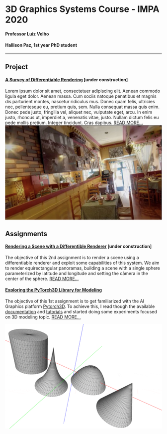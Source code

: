 # 3D Graphics Systems Course - IMPA 2020

#### Professor Luiz Velho
#### Hallison Paz, 1st year PhD student

---------

## Project 

#### [A Survey of Differentiable Rendering](differentiable-rendering.md) \[under construction]

Lorem ipsum dolor sit amet, consectetuer adipiscing elit. Aenean commodo ligula eget dolor. Aenean massa. Cum sociis natoque penatibus et magnis dis parturient montes, nascetur ridiculus mus. Donec quam felis, ultricies nec, pellentesque eu, pretium quis, sem. Nulla consequat massa quis enim. Donec pede justo, fringilla vel, aliquet nec, vulputate eget, arcu. In enim justo, rhoncus ut, imperdiet a, venenatis vitae, justo. Nullam dictum felis eu pede mollis pretium. Integer tincidunt. Cras dapibus. [READ MORE...](differentiable-rendering.md)
![enter image description here](img/expectation.jpg)

## Assignments

#### [Rendering a Scene with a Differentible Renderer](assignment2.md) \[under construction]

The objective of this 2nd assignment is to render a scene using a differentiable renderer and exploit some capabilities of this system. We aim to render equirectangular panoramas, building a scene with a single sphere parameterized by latitude and longitude and setting the câmera in the center of the sphere. [READ MORE...](assignment2.md)

#### [Exploring the PyTorch3D Library for Modeling](assignment1.md)

The objective of this 1st assignment is to get familiarized with the AI Graphics platform [Pytorch3D](https://pytorch3d.org/). To achieve this, I read though the available [documentation](https://pytorch3d.org/docs/why_pytorch3d) and [tutorials](https://pytorch3d.org/tutorials) and started doing some experiments focused on 3D modeling topic. [READ MORE...](assignment1.md)

![Some shapes of revolution](img/rev_shapes.gif)
<!--stackedit_data:
eyJoaXN0b3J5IjpbLTExNzQ1OTc1NjksLTM4NjI0NTE3LDE0OT
I3OTk3NTAsNDg0NjAzODEsLTE0NjU4MjgzMTksLTE5NTAxNzI2
OTEsLTEyNTExOTkwNTMsOTI3MDExMjg0LC0xMjg0OTkwMzM0LD
E3NDE0MzE4MDUsLTExNzQyMzk1MzEsLTE0MzQ0MTA2MzQsLTU0
MjQ4NjMxMSwtMTM4MTU3MDQzMSwxNDI2NDU2NjksLTE2MDUxNj
ExNDgsLTE5Mzg1MzAzOTgsMTE5MjYwNTcxNV19
-->